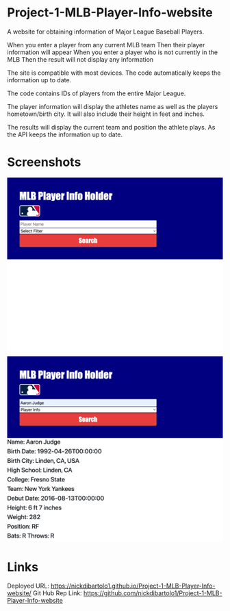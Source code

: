 # Project-1-MLB-Player-Info-website
A website for obtaining information of Major League Baseball Players.

When you enter a player from any current MLB team
Then their player information will appear
When you enter a player who is not currently in the MLB
Then the result will not display any information

The site is compatible with most devices. The code automatically keeps the information up to date.

The code contains IDs of players from the entire Major League. 

The player information will display the athletes name as well as the players hometown/birth city. It will also include their height in feet and inches. 

The results will display the current team and position the athlete plays. As the API keeps the information up to date.

# Screenshots

![](assets/images/Project-1-Screenshot1.png)
![](assets/images/Project-1-Screenshot2.png)

# Links
Deployed URL: https://nickdibartolo1.github.io/Project-1-MLB-Player-Info-website/
Git Hub Rep Link: https://github.com/nickdibartolo1/Project-1-MLB-Player-Info-website

